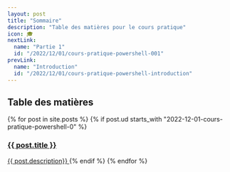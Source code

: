 ```yaml
---
layout: post
title: "Sommaire"
description: "Table des matières pour le cours pratique"
icon: 🎓
nextLink:
  name: "Partie 1"
  id: "/2022/12/01/cours-pratique-powershell-001"
prevLink:
  name: "Introduction"
  id: "/2022/12/01/cours-pratique-powershell-introduction"
---
```


## Table des matières

<div class="div_summary">
{% for post in site.posts %}
  {% if post.ud starts_with "2022-12-01-cours-pratique-powershell-0" %}
    <a href="{{ post.id }}">
        <h3>{{ post.title }}</h3>
        <span>{{ post.description}}</span>
    </a>
  {% endif %}
{% endfor %}
</div>

